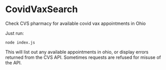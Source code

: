 # CovidVaxSearch

Check CVS pharmacy for available covid vax appointments in Ohio

Just run:

```
node index.js
```

This will list out any available appointments in ohio, or display errors returned from the CVS API. Sometimes requests are refused for misuse of the API.
